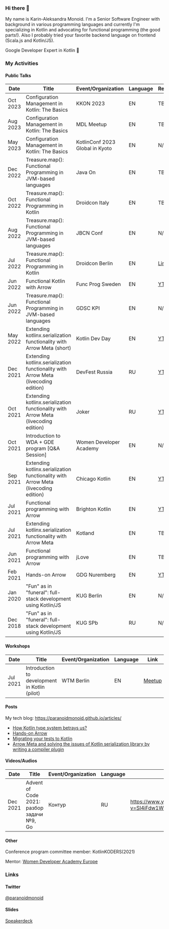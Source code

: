 ### Hi there 👋

My name is Karin-Aleksandra Monoid.
I'm a Senior Software Engineer with background in various programming languages and currently I'm specializing in Kotlin and advocating for functional programming (the good parts!). Also I probably tried your favorite backend language on frontend (Scala.js and Kotlin/JS).

Google Developer Expert in Kotlin 🚀

### My Activities

#### Public Talks

|  Date  |                        Title                                                         |Event/Organization             |Language|Record|
|--------|--------------------------------------------------------------------------------------|-------------------------------|--------|------|
|Oct 2023|Configuration Management in Kotlin: The Basics                                        |KKON 2023                      |EN      |TBA   |
|Aug 2023|Configuration Management in Kotlin: The Basics                                        |MDL Meetup                     |EN      |TBA   |
|May 2023|Configuration Management in Kotlin: The Basics                                        |KotlinConf 2023 Global in Kyoto|EN      |N/A   |
|Dec 2022|Treasure.map(): Functional Programming in JVM-based languages                         |Java On                        |EN      |TBA   |
|Oct 2022|Treasure.map(): Functional Programming in Kotlin                                      |Droidcon Italy                 |EN      |TBA   |  
|Aug 2022|Treasure.map(): Functional Programming in JVM-based languages                         |JBCN Conf                      |EN      |N/A   |
|Jul 2022|Treasure.map(): Functional Programming in Kotlin                                      |Droidcon Berlin                |EN      |[Link](https://www.droidcon.com/2022/08/01/treasure-map-functional-programming-in-kotlin/)|
|Jun 2022|Functional Kotlin with Arrow                                                          |Func Prog Sweden               |EN      |[YT](https://youtu.be/ol5h08ynTuE)|    
|Jun 2022|Treasure.map(): Functional Programming in JVM-based languages                         |GDSC KPI                       |EN      |N/A   |
|May 2022|Extending kotlinx.serialization functionality with Arrow Meta (short)                 |Kotlin Dev Day                 |EN      |[YT](https://youtu.be/eHSepXJPKZ0)|
|Dec 2021|Extending kotlinx.serialization functionality with Arrow Meta (livecoding edition)    |DevFest Russia                 |RU      |[YT](https://www.youtube.com/watch?v=kHPxs-I7o9g)|
|Oct 2021|Extending kotlinx.serialization functionality with Arrow Meta (livecoding edition)    |Joker                          |RU      |[YT](https://youtu.be/uDJ2mwnlYaE)|
|Oct 2021|Introduction to WDA + GDE program [Q&A Session]                                       |Women Developer Academy        |EN      |N/A   |
|Sep 2021|Extending kotlinx.serialization functionality with Arrow Meta (livecoding edition)    |Chicago Kotlin                 |EN      |[YT](https://youtu.be/SdT6dS0g3eM)|
|Jul 2021|Functional programming with Arrow                                                     |Brighton Kotlin                |EN      |[YT](https://www.youtube.com/watch?v=SlxU51AIWAw)|
|Jul 2021|Extending kotlinx.serialization functionality with Arrow Meta                         |Kotland                        |EN      |TBA   |
|Jun 2021|Functional programming with Arrow                                                     |jLove                          |EN      |TBA   |
|Feb 2021|Hands-on Arrow    	                                                                  |GDG Nuremberg                  |EN      |[YT](https://youtu.be/tkl9EaUMfm8)|
|Jan 2020|"Fun" as in "funeral": full-stack development using Kotlin/JS	                        |KUG Berlin	                    |EN      |N/A   |
|Dec 2018|"Fun" as in "funeral": full-stack development using Kotlin/JS                       	|KUG SPb                        |RU      |N/A   |

#### Workshops

|  Date  |                        Title                 |Event/Organization|Language|Link |
|--------|----------------------------------------------|------------------|--------|-----|
|Jul 2021|Introduction to development in Kotlin (pilot) | WTM Berlin       | EN     |[Meetup](https://www.meetup.com/Women-Techmakers-Berlin/events/279251255/)|

#### Posts

My tech blog: https://paranoidmonoid.github.io/articles/

* [How Kotlin type system betrays us?](https://paranoidmonoid.github.io/articles/Chasing%20the%20bug/EitherVsNull)
* [Hands-on Arrow](https://paranoidmonoid.github.io/articles/Kotlin%20and%20friends/Hands-on%20Arrow)
* [Migrating your tests to Kotlin](https://paranoidmonoid.github.io/articles/Kotlin%20and%20friends/Migrating%20your%20tests%20to%20Kotlin)
* [Arrow Meta and solving the issues of Kotlin serialization library by writing a compiler plugin](https://paranoidmonoid.github.io/articles/Kotlin%20and%20friends/Naming%20strategy%20plugin)

#### Videos/Audios
|  Date  |                        Title                 |Event/Organization|Language|Link |
|--------|----------------------------------------------|------------------|--------|-----|
|Dec 2021|Advent of Code 2021: разбор задачи №9, Go     |Контур            | RU     |https://www.youtube.com/watch?v=SI4iFdw1W3g|


#### Other

Conference program committee member: KotlinKODERS(2021)

Mentor: [Women Developer Academy Europe](https://events.withgoogle.com/women-developer-academy-europe/speakers--mentors/#content)

### Links

#### Twitter
[@paranoidmonoid](https://twitter.com/paranoidmonoid/)

#### Slides
[Speakerdeck](https://speakerdeck.com/paranoidmonoid)
